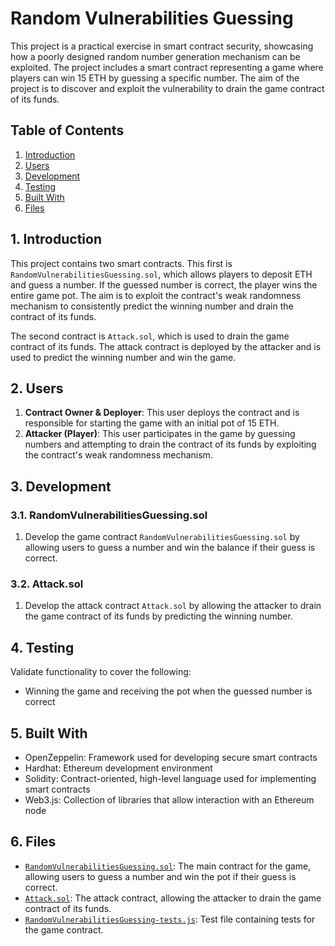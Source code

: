 # Random Vulnerabilities Guessing

This project is a practical exercise in smart contract security, showcasing how a poorly designed random number generation mechanism can be exploited. The project includes a smart contract representing a game where players can win 15 ETH by guessing a specific number. The aim of the project is to discover and exploit the vulnerability to drain the game contract of its funds.

## Table of Contents

1. [Introduction](#Introduction)
2. [Users](#Users)
3. [Development](#Development)
4. [Testing](#Testing)
5. [Built With](#BuiltWith)
6. [Files](#Files)

## 1. <a name='Introduction'></a>Introduction

This project contains two smart contracts. This first is `RandomVulnerabilitiesGuessing.sol`, which allows players to deposit ETH and guess a number. If the guessed number is correct, the player wins the entire game pot. The aim is to exploit the contract's weak randomness mechanism to consistently predict the winning number and drain the contract of its funds.

The second contract is `Attack.sol`, which is used to drain the game contract of its funds. The attack contract is deployed by the attacker and is used to predict the winning number and win the game.

## 2. <a name='Users'></a>Users

1. **Contract Owner & Deployer**: This user deploys the contract and is responsible for starting the game with an initial pot of 15 ETH.
2. **Attacker (Player)**: This user participates in the game by guessing numbers and attempting to drain the contract of its funds by exploiting the contract's weak randomness mechanism.

## 3. <a name='Development'></a>Development

### 3.1. <a name='RandomVulnerabilitiesGuessing.sol'></a>RandomVulnerabilitiesGuessing.sol

1. Develop the game contract `RandomVulnerabilitiesGuessing.sol` by allowing users to guess a number and win the balance if their guess is correct.

### 3.2. <a name='Attack.sol'></a>Attack.sol

1. Develop the attack contract `Attack.sol` by allowing the attacker to drain the game contract of its funds by predicting the winning number.

## 4. <a name='Testing'></a>Testing

Validate functionality to cover the following:

- Winning the game and receiving the pot when the guessed number is correct

## 5. <a name='BuiltWith'></a>Built With

- OpenZeppelin: Framework used for developing secure smart contracts
- Hardhat: Ethereum development environment
- Solidity: Contract-oriented, high-level language used for implementing smart contracts
- Web3.js: Collection of libraries that allow interaction with an Ethereum node

## 6. <a name='Files'></a>Files

- [`RandomVulnerabilitiesGuessing.sol`](./RandomVulnerabilitiesGuessing.sol): The main contract for the game, allowing users to guess a number and win the pot if their guess is correct.
- [`Attack.sol`](./Attack.sol): The attack contract, allowing the attacker to drain the game contract of its funds.
- [`RandomVulnerabilitiesGuessing-tests.js`](./RandomVulnerabilitiesGuessing-tests.js): Test file containing tests for the game contract.
